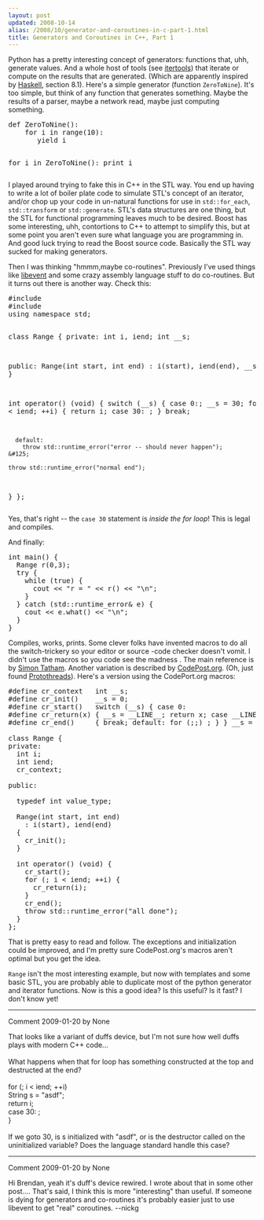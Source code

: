 ```yaml
---
layout: post
updated: 2008-10-14
alias: /2008/10/generator-and-coroutines-in-c-part-1.html
title: Generators and Coroutines in C++, Part 1
---
```

<p>
Python has a pretty interesting concept of generators: functions that, uhh, generate values.  And a whole host of tools (see <a href="http://www.python.org/doc/2.5.2/lib/module-itertools.html">itertools</a>) that iterate or compute on the results that are generated. (Which are apparently inspired by <a href="http://haskell.org/onlinereport/standard-prelude.html">Haskell</a>, section 8.1). Here's a simple generator (function <code>ZeroToNine</code>).  It's too simple, but think of any function that generates something.  Maybe the results of a parser, maybe a network read, maybe just computing something.
</p>
<pre>
def ZeroToNine():
    for i in range(10):
       yield i

for i in ZeroToNine():
   print i
</pre>
<p>I played around trying to fake this in C++ in the STL way.  You end up having to write  a lot of boiler plate code to simulate STL's concept of an iterator, and/or chop up your code in un-natural functions for use in <code>std::for_each</code>, <code>std::transform</code> or <code>std::generate</code>.  STL's data structures are one thing, but the STL for functional programming leaves much to be desired.  Boost has some interesting, uhh, contortions to C++ to attempt to simplify this, but at some point you aren't even sure what language you are programming in.  And good luck trying to read the Boost source code.   Basically the STL way sucked for making generators.
</p>

<p>Then I was thinking "hmmm,maybe co-routines".   Previously I've used things like <a href="http://monkey.org/~provos/libevent/">libevent</a> and some crazy assembly language stuff to do co-routines.  But it turns out there is another way.    Check this:
</p>
<pre>
#include <iostream>
#include <stdexcept>
using namespace std;

class Range &#123;
private:
  int i, iend;
  int __s;

public:
  Range(int start, int end)
    : i(start), iend(end), __s(0)  &#123; &#125;

  int operator() (void) &#123;
    switch (__s) &#123;
    case 0:;
      __s = 30;
      for (; i < iend; ++i) &#123;
        return i;
      case 30: ;
      &#125;
      break;

      default:
        throw std::runtime_error("error -- should never happen");
    &#125;

    throw std::runtime_error("normal end");
  &#125;
&#125;;
</pre>

<p>Yes, that's right --  the <code>case 30</code> statement is <i>inside the for loop</i>!  This is legal and compiles.
</p>

<p>And finally:</p>

<pre>
int main() &#123;
  Range r(0,3);
  try &#123;
    while (true) &#123;
      cout << "r = " << r() << "\n";
    &#125;
  &#125; catch (std::runtime_error& e) &#123;
    cout << e.what() << "\n";
  &#125;
&#125;
</pre>

<p>Compiles, works, prints.   Some clever folks have invented macros to do all the switch-trickery so your editor or source -code checker doesn't vomit.   I didn't use the macros  so you code see the madness .  The main reference is by <a href="http://www.chiark.greenend.org.uk/~sgtatham/coroutines.html">Simon Tatham</a>.  Another variation is described by <a href="http://www.codepost.org/view/101">CodePost.org</a>.  (Oh, just found <a href="http://www.sics.se/~adam/pt/index.html">Protothreads</a>).    Here's a version using the CodePort.org macros:
</p>

<pre>
#define cr_context   int __s;
#define cr_init()    __s = 0;
#define cr_start()   switch (__s) &#123; case 0:
#define cr_return(x) &#123; __s = __LINE__; return x; case __LINE__: ; &#125;
#define cr_end()     &#123; break; default: for (;;) ; &#125; &#125; __s = 0; 

class Range &#123;
private:
  int i;
  int iend;
  cr_context;

public:

  typedef int value_type;

  Range(int start, int end)
    : i(start), iend(end)
  &#123;
    cr_init();
  &#125;

  int operator() (void) &#123;
    cr_start();
    for (; i < iend; ++i) &#123;
      cr_return(i);
    &#125;
    cr_end();
    throw std::runtime_error("all done");
  &#125;
&#125;;
</pre>

<p>That is pretty easy to read and follow.  The exceptions and initialization could be improved, and I'm pretty sure CodePost.org's macros aren't optimal but you get the idea. </p>

<p><code>Range</code> isn't the most interesting example, but now with templates and some basic STL, you are probably able to duplicate most of the python generator and iterator functions.  Now is this a good idea?  Is this useful?  Is it fast?  I don't know yet!
</p>

*****
Comment 2009-01-20 by None

That looks like a variant of duffs device, but I&#39;m not sure how well duffs plays with modern C++ code...<BR/><BR/>What happens when that for loop has something constructed at the top and destructed at the end?<BR/><BR/>for (; i &lt; iend; ++i)<BR/>  String s = &quot;asdf&quot;;<BR/>  return i;<BR/>  case 30: ;<BR/>&#125;<BR/><BR/>If we goto 30, is s initialized with &quot;asdf&quot;, or is the destructor called on the uninitialized variable? Does the language standard handle this case?


*****
Comment 2009-01-20 by None

Hi Brendan, yeah it's duff's device rewired.  I wrote about that in some other post....  That's said, I think this is more "interesting" than useful.   If someone is dying for generators and co-routines it's probably easier just to use libevent to get "real" coroutines. --nickg
